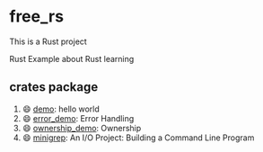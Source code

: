 # free_rs
This is a Rust project

Rust Example about Rust learning

## crates package

1. :smile: [demo](https://github.com/BruceZhang54110/free_rs/tree/549d4fbb59cdb4cf225d5ee3d65dc650da67e67a/crates/demo): hello world
2. :smile: [error_demo](https://github.com/BruceZhang54110/free_rs/tree/549d4fbb59cdb4cf225d5ee3d65dc650da67e67a/crates/error_demo): Error Handling 
3. :smile: [ownership_demo](https://github.com/BruceZhang54110/free_rs/tree/549d4fbb59cdb4cf225d5ee3d65dc650da67e67a/crates/ownership_demo): Ownership
4. :smile: [minigrep](https://github.com/BruceZhang54110/free_rs/tree/549d4fbb59cdb4cf225d5ee3d65dc650da67e67a/crates/minigrep): An I/O Project: Building a Command Line Program




